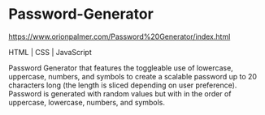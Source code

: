 # Password-Generator

https://www.orionpalmer.com/Password%20Generator/index.html

HTML | CSS | JavaScript

Password Generator that features the toggleable use of lowercase, uppercase, numbers, and symbols to create a scalable password up to 20 characters long (the length is sliced depending on user preference). Password is generated with random values but with in the order of uppercase, lowercase, numbers, and symbols.
